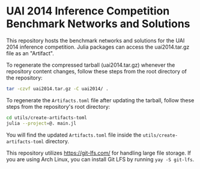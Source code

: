 # UAI 2014 Inference Competition Benchmark Networks and Solutions

This repository hosts the benchmark networks and solutions for the UAI 2014
inference competition. Julia packages can access the uai2014.tar.gz file as an
"Artifact".

To regenerate the compressed tarball (uai2014.tar.gz) whenever the repository
content changes, follow these steps from the root directory of the repository:

```bash
tar -czvf uai2014.tar.gz -C uai2014/ .
```

To regenerate the `Artifacts.toml` file after updating the tarball, follow these
steps from the repository's root directory:

```bash
cd utils/create-artifacts-toml
julia --project=@. main.jl
```

You will find the updated `Artifacts.toml` file inside the
`utils/create-artifacts-toml` directory.

This repository utilizes <https://git-lfs.com/> for handling large file storage.
If you are using Arch Linux, you can install Git LFS by running `yay -S git-lfs`.
